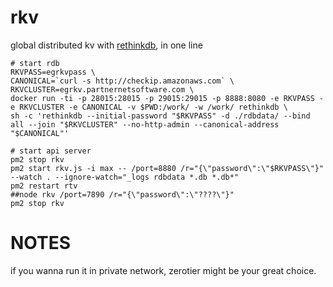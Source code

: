 # rkv

global distributed kv with [rethinkdb](https://rethinkdb.com/), in one line 

```
# start rdb
RKVPASS=egrkvpass \
CANONICAL=`curl -s http://checkip.amazonaws.com` \
RKVCLUSTER=egrkv.partnernetsoftware.com \
docker run -ti -p 28015:28015 -p 29015:29015 -p 8888:8080 -e RKVPASS -e RKVCLUSTER -e CANONICAL -v $PWD:/work/ -w /work/ rethinkdb \
sh -c 'rethinkdb --initial-password "$RKVPASS" -d ./rdbdata/ --bind all --join "$RKVCLUSTER" --no-http-admin --canonical-address "$CANONICAL"'

# start api server
pm2 stop rkv
pm2 start rkv.js -i max -- /port=8880 /r="{\"password\":\"$RKVPASS\"}" --watch . --ignore-watch="_logs rdbdata *.db *.db*"
pm2 restart rtv
##node rkv /port=7890 /r="{\"password\":\"????\"}"
pm2 stop rkv

```

# NOTES

if you wanna run it in private network, zerotier might be your great choice.

